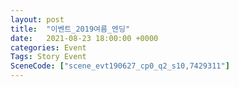 ```yaml
---
layout: post
title:  "이벤트_2019여름_엔딩"
date:   2021-08-23 18:00:00 +0000
categories: Event
Tags: Story Event
SceneCode: ["scene_evt190627_cp0_q2_s10,7429311"]
---
```

